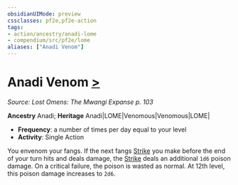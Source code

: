 ```yaml
---
obsidianUIMode: preview
cssclasses: pf2e,pf2e-action
tags:
- action/ancestry/anadi-lome
- compendium/src/pf2e/lome
aliases: ["Anadi Venom"]
---
```

# Anadi Venom [>](rules/core-rulebook/chapter-9-playing-the-game.md#Actions "Single Action")
*Source: Lost Omens: The Mwangi Expanse p. 103*  

**Ancestry** Anadi; **Heritage** Anadi|LOME|Venomous|Venomous|LOME|
- **Frequency**: a number of times per day equal to your level
- **Activity**: Single Action

You envenom your fangs. If the next fangs [Strike](rules/actions/strike.md) you make before the end of your turn hits and deals damage, the [Strike](rules/actions/strike.md) deals an additional `1d6` poison damage. On a critical failure, the poison is wasted as normal. At 12th level, this poison damage increases to `2d6`.